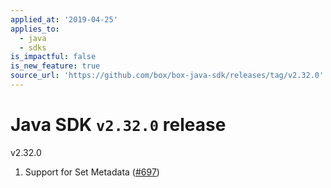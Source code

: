 ```yaml
---
applied_at: '2019-04-25'
applies_to:
  - java
  - sdks
is_impactful: false
is_new_feature: true
source_url: 'https://github.com/box/box-java-sdk/releases/tag/v2.32.0'
---
```


# Java SDK `v2.32.0` release

v2.32.0
1. Support for Set Metadata ([#697](https://github.com/box/box-java-sdk/pull/697))